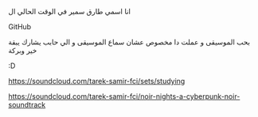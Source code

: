 انا اسمي طارق سمير في الوقت الحالي ال 

GitHub

بحب الموسيقى و عملت دا مخصوص عشان سماع الموسيقى و الي حابب يشارك يبقة خير وبركة
 
:D 

https://soundcloud.com/tarek-samir-fci/sets/studying

https://soundcloud.com/tarek-samir-fci/noir-nights-a-cyberpunk-noir-soundtrack